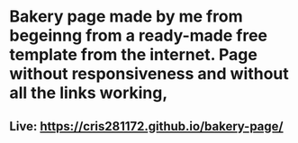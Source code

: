 # Bakery page made by me from begeinng from a ready-made free template from the internet. Page without responsiveness and without all the links working,
## Live:  https://cris281172.github.io/bakery-page/
